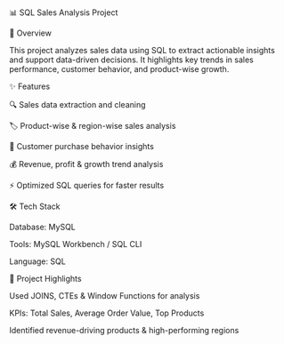 📊 SQL Sales Analysis Project

📝 Overview

This project analyzes sales data using SQL to extract actionable insights and support data-driven decisions. It highlights key trends in sales performance, customer behavior, and product-wise growth.

✨ Features

🔍 Sales data extraction and cleaning

🏷️ Product-wise & region-wise sales analysis

👥 Customer purchase behavior insights

💰 Revenue, profit & growth trend analysis

⚡ Optimized SQL queries for faster results

🛠 Tech Stack

Database: MySQL

Tools: MySQL Workbench / SQL CLI

Language: SQL

🚀 Project Highlights

Used JOINS, CTEs & Window Functions for analysis

KPIs: Total Sales, Average Order Value, Top Products

Identified revenue-driving products & high-performing regions
